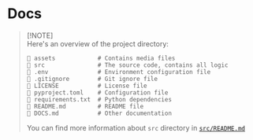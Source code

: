# Docs

> [!NOTE]\
> Here's an overview of the project directory:
> ```plaintext
> 📂 assets            # Contains media files
> 📂 src               # The source code, contains all logic
> 📜 .env              # Environment configuration file  
> 📜 .gitignore        # Git ignore file  
> 📜 LICENSE           # License file  
> 📜 pyproject.toml    # Configuration file  
> 📜 requirements.txt  # Python dependencies  
> 📜 README.md         # README file  
> 📜 DOCS.md           # Other documentation  
> ```
> You can find more information about `src` directory in [`src/README.md`](./src/README.md)